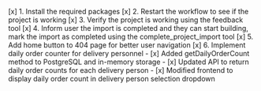 [x] 1. Install the required packages
[x] 2. Restart the workflow to see if the project is working
[x] 3. Verify the project is working using the feedback tool
[x] 4. Inform user the import is completed and they can start building, mark the import as completed using the complete_project_import tool
[x] 5. Add home button to 404 page for better user navigation
[x] 6. Implement daily order counter for delivery personnel
    - [x] Added getDailyOrderCount method to PostgreSQL and in-memory storage
    - [x] Updated API to return daily order counts for each delivery person
    - [x] Modified frontend to display daily order count in delivery person selection dropdown